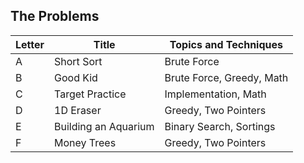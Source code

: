 ## The Problems

|  Letter | Title                     | Topics and Techniques       |
|---------|---------------------------|-----------------------------|
|  A | Short Sort         | Brute Force                       |
|  B | Good Kid         | Brute Force, Greedy, Math              |
|  C | Target Practice         | Implementation, Math           |
|  D | 1D Eraser         | Greedy, Two Pointers             |
|  E | Building an Aquarium         | Binary Search, Sortings        |
|  F | Money Trees        | Greedy, Two Pointers       |




